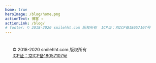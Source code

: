 ```yaml
---
home: true
heroImage: /blog/home.png
actionText: 博客 →
actionLink: /blog/
# footer: © 2018-2020 smilehht.com 版权所有  ICP证：京ICP备18057107号
---
```


<!-- blog -->

<div class="footer" style='padding: 1.5rem;'>
    <div class="copyright">© 2018-2020 smilehht.com 版权所有</div>
    <a href="https://beian.miit.gov.cn/" target="_blank"><div class="icp">ICP证：京ICP备18057107号</div></a>
</div>
